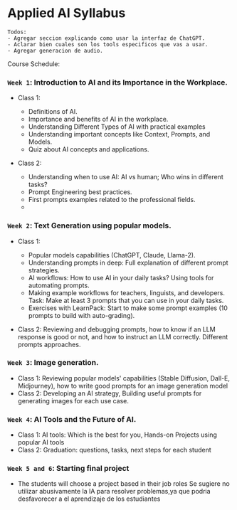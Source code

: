 # Applied AI Syllabus

```
Todos:
- Agregar seccion explicando como usar la interfaz de ChatGPT.
- Aclarar bien cuales son los tools especificos que vas a usar.
- Agregar generacion de audio.
```

Course Schedule:

### `Week 1`: Introduction to AI and its Importance in the Workplace.  

- Class 1:
  - Definitions of AI.
  - Importance and benefits of AI in the workplace.
  - Understanding Different Types of AI with practical examples
  - Understanding important concepts like Context, Prompts, and Models.
  - Quiz about AI concepts and applications.

- Class 2:
  - Understanding when to use AI: AI vs human; Who wins in different tasks?
  - Prompt Engineering best practices.
  - First prompts examples related to the professional fields.
  - 

### `Week 2`: Text Generation using popular models.  

- Class 1:
  - Popular models capabilities (ChatGPT, Claude, Llama-2).
  - Understanding prompts in deep: Full explanation of different prompt strategies.
  - AI workflows: How to use AI in your daily tasks? Using tools for automating prompts.
  - Making example workflows for teachers, linguists, and developers. Task: Make at least 3 prompts that you can use in your daily tasks.
  - Exercises with LearnPack: Start to make some prompt examples (10 prompts to build with auto-grading).
    
- Class 2: Reviewing and debugging prompts, how to know if an LLM response is good or not, and how to instruct an LLM correctly. Different prompts approaches.

### `Week 3`: Image generation.  

- Class 1: Reviewing popular models' capabilities (Stable Diffusion, Dall-E, Midjourney), how to write good prompts for an image generation model
- Class 2: Developing an AI strategy, Building useful prompts for generating images for each use case.

### `Week 4`: AI Tools and the Future of AI.  

- Class 1: AI tools: Which is the best for you, Hands-on Projects using popular AI tools
- Class 2: Graduation: questions, tasks, next steps for each student

### `Week 5 and 6`: Starting final project 

- The students will choose a project based in their job roles 
Se sugiere no utilizar abusivamente la IA para resolver problemas,ya que podria desfavorecer a el aprendizaje de los estudiantes 